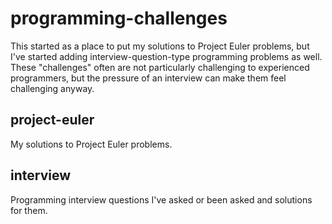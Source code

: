 # programming-challenges
This started as a place to put my solutions to Project Euler problems, but I've started adding interview-question-type programming problems as well. These "challenges" often are not particularly challenging to experienced programmers, but the pressure of an interview can make them feel challenging anyway.

## project-euler
My solutions to Project Euler problems.

## interview
Programming interview questions I've asked or been asked and solutions for them.
